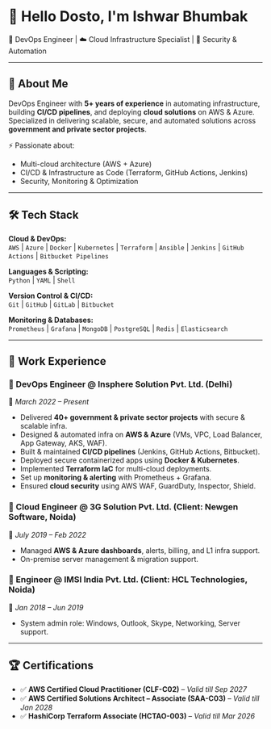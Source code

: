 # 👋 Hello Dosto, I'm Ishwar Bhumbak  

💼 DevOps Engineer | ☁️ Cloud Infrastructure Specialist | 🔐 Security & Automation
 
---

## 🚀 About Me  
DevOps Engineer with **5+ years of experience** in automating infrastructure, building **CI/CD pipelines**, and deploying **cloud solutions** on AWS & Azure.  
Specialized in delivering scalable, secure, and automated solutions across **government and private sector projects**.  

⚡ Passionate about:  
- Multi-cloud architecture (AWS + Azure)  
- CI/CD & Infrastructure as Code (Terraform, GitHub Actions, Jenkins)  
- Security, Monitoring & Optimization  

---

## 🛠️ Tech Stack  

**Cloud & DevOps:**  
`AWS` | `Azure` | `Docker` | `Kubernetes` | `Terraform` | `Ansible` | `Jenkins` | `GitHub Actions` | `Bitbucket Pipelines`  

**Languages & Scripting:**  
`Python` | `YAML` | `Shell`  

**Version Control & CI/CD:**  
`Git` | `GitHub` | `GitLab` | `Bitbucket`  

**Monitoring & Databases:**  
`Prometheus` | `Grafana` | `MongoDB` | `PostgreSQL` | `Redis` | `Elasticsearch`  

---

## 💼 Work Experience  

### 🔹 DevOps Engineer @ **Insphere Solution Pvt. Ltd. (Delhi)**  
📆 *March 2022 – Present*  
- Delivered **40+ government & private sector projects** with secure & scalable infra.  
- Designed & automated infra on **AWS & Azure** (VMs, VPC, Load Balancer, App Gateway, AKS, WAF).  
- Built & maintained **CI/CD pipelines** (Jenkins, GitHub Actions, Bitbucket).  
- Deployed secure containerized apps using **Docker & Kubernetes**.  
- Implemented **Terraform IaC** for multi-cloud deployments.  
- Set up **monitoring & alerting** with Prometheus + Grafana.  
- Ensured **cloud security** using AWS WAF, GuardDuty, Inspector, Shield.  

### 🔹 Cloud Engineer @ **3G Solution Pvt. Ltd. (Client: Newgen Software, Noida)**  
📆 *July 2019 – Feb 2022*  
- Managed **AWS & Azure dashboards**, alerts, billing, and L1 infra support.  
- On-premise server management & migration support.  

### 🔹 Engineer @ **IMSI India Pvt. Ltd. (Client: HCL Technologies, Noida)**  
📆 *Jan 2018 – Jun 2019*  
- System admin role: Windows, Outlook, Skype, Networking, Server support.  

---

## 🏆 Certifications  

- ✅ **AWS Certified Cloud Practitioner (CLF-C02)** – *Valid till Sep 2027*  
- ✅ **AWS Certified Solutions Architect – Associate (SAA-C03)** – *Valid till Jan 2028*  
- ✅ **HashiCorp Terraform Associate (HCTAO-003)** – *Valid till Mar 2026*  

